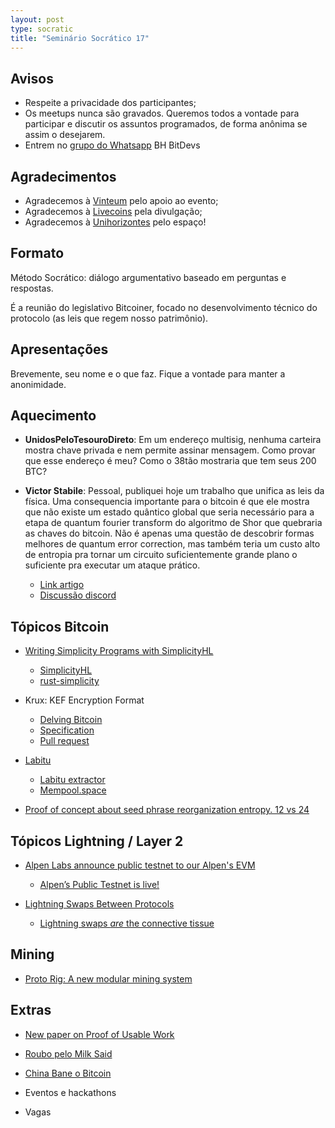 ```yaml
---
layout: post
type: socratic
title: "Seminário Socrático 17"
---
```

## Avisos
- Respeite a privacidade dos participantes;
- Os meetups nunca são gravados. Queremos todos a vontade para participar e discutir os assuntos programados, de forma anônima se assim o desejarem.
- Entrem no [grupo do Whatsapp](https://chat.whatsapp.com/EXLJjo3QURxBcj8bqxLc81) BH BitDevs

## Agradecimentos

- Agradecemos à [Vinteum](https://vinteum.org/) pelo apoio ao evento;
- Agradecemos à [Livecoins](https://livecoins.com.br/) pela divulgação;
- Agradecemos à [Unihorizontes](https://unihorizontes.br/) pelo espaço!

## Formato

Método Socrático: diálogo argumentativo baseado em perguntas e respostas.

É a reunião do legislativo Bitcoiner, focado no desenvolvimento técnico do protocolo (as leis que regem nosso patrimônio).

## Apresentações

Brevemente, seu nome e o que faz. Fique a vontade para manter a anonimidade.


## Aquecimento

- **UnidosPeloTesouroDireto**: Em um endereço multisig, nenhuma carteira mostra chave privada e nem permite assinar mensagem.
Como provar que esse endereço é meu? Como o 38tão mostraria que tem seus 200 BTC?

- **Victor Stabile**: Pessoal, publiquei hoje um trabalho que unifica as leis da física. Uma consequencia importante para o bitcoin é que ele mostra que não existe um estado quântico global que seria necessário para a etapa de quantum fourier transform do algoritmo de Shor que quebraria as chaves do bitcoin. Não é apenas uma questão de descobrir formas melhores de quantum error correction, mas também teria um custo alto de entropia pra tornar um circuito suficientemente grande plano o suficiente pra executar um ataque prático.
    - [Link artigo](https://www.texstr.org/a/naddr1qvzqqqr4gupzqwe6gtf5eu9pgqk334fke8f2ct43ccqe4y2nhetssnypvhge9ce9qqxnzde4xy6rydfcxqunsv35vk8jrc)
    - [Discussão discord](https://discord.com/channels/1003633153694498918/1344513109280161802/1389901792682180670)

## Tópicos Bitcoin

- [Writing Simplicity Programs with SimplicityHL](https://delvingbitcoin.org/t/writing-simplicity-programs-with-simplicityhl/1900)
    - [SimplicityHL](https://github.com/BlockstreamResearch/SimplicityHL)
    - [rust-simplicity](https://github.com/BlockstreamResearch/rust-simplicity)

- Krux: KEF Encryption Format
    - [Delving Bitcoin](https://delvingbitcoin.org/t/krux-kef-encryption-format/1912)
    - [Specification](https://github.com/selfcustody/krux/blob/733483665b09506099921c0e61d75d965295c759/docs/getting-started/features/KEF_Specifications.md)
    - [Pull request](https://github.com/selfcustody/krux/pull/667)

- [Labitu](https://xcancel.com/mononautical/status/1951683985957851367)
    - [Labitu extractor](https://labitbu-extractor.lovable.app/)
    - [Mempool.space](https://mempool.space/tx/3220c33f075dfa9f35ef604043a5f81e516d1a8087fb53816c455ff02468d828)

- [Proof of concept about seed phrase reorganization entropy. 12 vs 24](https://xcancel.com/jaoNoctus/status/1956412497059090608)

## Tópicos Lightning / Layer 2

- [Alpen Labs announce public testnet to our Alpen's EVM](https://xcancel.com/AlpenLabs/status/1952363933136031926)
    - [Alpen’s Public Testnet is live!](https://www.alpenlabs.io/blog/alpen-testnet)

- [Lightning Swaps Between Protocols](https://x.com/ArkLabsHQ/status/1955617205967782203)
    - [Lightning swaps *are* the connective tissue](https://insider.btcpp.dev/p/lightning-swaps-are-the-connective)

## Mining

- [Proto Rig: A new modular mining system](https://proto.xyz/blog/posts/proto-rig-and-proto-fleet-a-paradigm-shift)


## Extras

- [New paper on Proof of Usable Work](https://delvingbitcoin.org/t/new-paper-on-proof-of-usable-work/1867/2)

- [Roubo pelo Milk Said](https://livecoins.com.br/erro-em-geracao-de-chave-privada-levou-a-roubo-de-us-35-bilhoes-em-bitcoin/)

- [China Bane o Bitcoin](https://xcancel.com/mononautical/status/1951833867318415566)

- Eventos e hackathons


- Vagas
